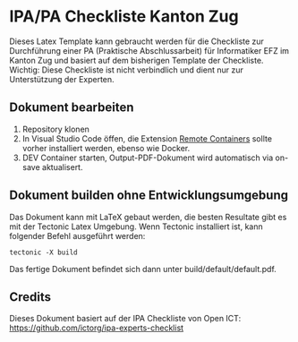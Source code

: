 # IPA/PA Checkliste Kanton Zug

Dieses Latex Template kann gebraucht werden für die Checkliste zur Durchführung einer PA (Praktische Abschlussarbeit) für Informatiker EFZ im Kanton Zug und basiert auf dem bisherigen Template der Checkliste. Wichtig: Diese Checkliste ist nicht verbindlich und dient nur zur Unterstützung der Experten. 

## Dokument bearbeiten

 1. Repository klonen
 1. In Visual Studio Code öffen, die Extension [Remote Containers](https://marketplace.visualstudio.com/items?itemName=ms-vscode-remote.remote-containers) sollte vorher installiert werden, ebenso wie Docker.
 1. DEV Container starten, Output-PDF-Dokument wird automatisch via on-save aktualisert.


## Dokument builden ohne Entwicklungsumgebung

Das Dokument kann mit LaTeX gebaut werden, die besten Resultate gibt es mit der Tectonic Latex Umgebung. Wenn Tectonic installiert ist, kann folgender Befehl ausgeführt werden:

```
tectonic -X build
```

Das fertige Dokument befindet sich dann unter build/default/default.pdf.


## Credits

Dieses Dokument basiert auf der IPA Checkliste von Open ICT: https://github.com/ictorg/ipa-experts-checklist

